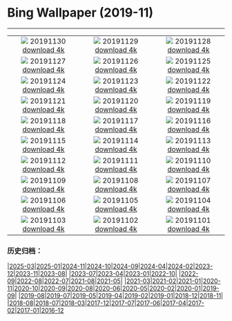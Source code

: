 # Bing Wallpaper (2019-11)
**************
| | | |
| :----: | :----: | :----: |
| ![](https://www.bing.com/th?id=OHR.HalleyVI_ZH-CN6048621088_1920x1080.jpg) 20191130 [download 4k](https://www.bing.com/th?id=OHR.HalleyVI_ZH-CN6048621088_UHD.jpg) | ![](https://www.bing.com/th?id=OHR.MarrakechMarket_ZH-CN5880133555_1920x1080.jpg) 20191129 [download 4k](https://www.bing.com/th?id=OHR.MarrakechMarket_ZH-CN5880133555_UHD.jpg) | ![](https://www.bing.com/th?id=OHR.AspenHiking_ZH-CN5769117414_1920x1080.jpg) 20191128 [download 4k](https://www.bing.com/th?id=OHR.AspenHiking_ZH-CN5769117414_UHD.jpg) |
| ![](https://www.bing.com/th?id=OHR.LasCatedralesBeach_ZH-CN5680206879_1920x1080.jpg) 20191127 [download 4k](https://www.bing.com/th?id=OHR.LasCatedralesBeach_ZH-CN5680206879_UHD.jpg) | ![](https://www.bing.com/th?id=OHR.PhoenixAirport_ZH-CN5615941904_1920x1080.jpg) 20191126 [download 4k](https://www.bing.com/th?id=OHR.PhoenixAirport_ZH-CN5615941904_UHD.jpg) | ![](https://www.bing.com/th?id=OHR.HairyHighlanders_ZH-CN5546635143_1920x1080.jpg) 20191125 [download 4k](https://www.bing.com/th?id=OHR.HairyHighlanders_ZH-CN5546635143_UHD.jpg) |
| ![](https://www.bing.com/th?id=OHR.OverwinteringMonarchs_ZH-CN0248511586_1920x1080.jpg) 20191124 [download 4k](https://www.bing.com/th?id=OHR.OverwinteringMonarchs_ZH-CN0248511586_UHD.jpg) | ![](https://www.bing.com/th?id=OHR.AtchafalayaCypress_ZH-CN0183179230_1920x1080.jpg) 20191123 [download 4k](https://www.bing.com/th?id=OHR.AtchafalayaCypress_ZH-CN0183179230_UHD.jpg) | ![](https://www.bing.com/th?id=OHR.QueenVictoriaAgave_ZH-CN0113999146_1920x1080.jpg) 20191122 [download 4k](https://www.bing.com/th?id=OHR.QueenVictoriaAgave_ZH-CN0113999146_UHD.jpg) |
| ![](https://www.bing.com/th?id=OHR.SaltireClouds_ZH-CN0002027700_1920x1080.jpg) 20191121 [download 4k](https://www.bing.com/th?id=OHR.SaltireClouds_ZH-CN0002027700_UHD.jpg) | ![](https://www.bing.com/th?id=OHR.BeaujolaisRegion_ZH-CN1585928268_1920x1080.jpg) 20191120 [download 4k](https://www.bing.com/th?id=OHR.BeaujolaisRegion_ZH-CN1585928268_UHD.jpg) | ![](https://www.bing.com/th?id=OHR.SimienGelada_ZH-CN1529423800_1920x1080.jpg) 20191119 [download 4k](https://www.bing.com/th?id=OHR.SimienGelada_ZH-CN1529423800_UHD.jpg) |
| ![](https://www.bing.com/th?id=OHR.ZionBirthday_ZH-CN1467524477_1920x1080.jpg) 20191118 [download 4k](https://www.bing.com/th?id=OHR.ZionBirthday_ZH-CN1467524477_UHD.jpg) | ![](https://www.bing.com/th?id=OHR.IchetuckneeRiver_ZH-CN1410417151_1920x1080.jpg) 20191117 [download 4k](https://www.bing.com/th?id=OHR.IchetuckneeRiver_ZH-CN1410417151_UHD.jpg) | ![](https://www.bing.com/th?id=OHR.VelvetRevolution_ZH-CN1356552228_1920x1080.jpg) 20191116 [download 4k](https://www.bing.com/th?id=OHR.VelvetRevolution_ZH-CN1356552228_UHD.jpg) |
| ![](https://www.bing.com/th?id=OHR.Nebelmond_ZH-CN1304523635_1920x1080.jpg) 20191115 [download 4k](https://www.bing.com/th?id=OHR.Nebelmond_ZH-CN1304523635_UHD.jpg) | ![](https://www.bing.com/th?id=OHR.Murmurations_ZH-CN1257945583_1920x1080.jpg) 20191114 [download 4k](https://www.bing.com/th?id=OHR.Murmurations_ZH-CN1257945583_UHD.jpg) | ![](https://www.bing.com/th?id=OHR.BurgTrifels_ZH-CN1204167722_1920x1080.jpg) 20191113 [download 4k](https://www.bing.com/th?id=OHR.BurgTrifels_ZH-CN1204167722_UHD.jpg) |
| ![](https://www.bing.com/th?id=OHR.BerlinerMauerFall_ZH-CN1154604596_1920x1080.jpg) 20191112 [download 4k](https://www.bing.com/th?id=OHR.BerlinerMauerFall_ZH-CN1154604596_UHD.jpg) | ![](https://www.bing.com/th?id=OHR.BabyHedgehog_ZH-CN1095415688_1920x1080.jpg) 20191111 [download 4k](https://www.bing.com/th?id=OHR.BabyHedgehog_ZH-CN1095415688_UHD.jpg) | ![](https://www.bing.com/th?id=OHR.MountHowitt_ZH-CN1042812457_1920x1080.jpg) 20191110 [download 4k](https://www.bing.com/th?id=OHR.MountHowitt_ZH-CN1042812457_UHD.jpg) |
| ![](https://www.bing.com/th?id=OHR.BlueberryFrost_ZH-CN0971529753_1920x1080.jpg) 20191109 [download 4k](https://www.bing.com/th?id=OHR.BlueberryFrost_ZH-CN0971529753_UHD.jpg) | ![](https://www.bing.com/th?id=OHR.KagamiMirror_ZH-CN0889648187_1920x1080.jpg) 20191108 [download 4k](https://www.bing.com/th?id=OHR.KagamiMirror_ZH-CN0889648187_UHD.jpg) | ![](https://www.bing.com/th?id=OHR.Lidong2019_ZH-CN0761273672_1920x1080.jpg) 20191107 [download 4k](https://www.bing.com/th?id=OHR.Lidong2019_ZH-CN0761273672_UHD.jpg) |
| ![](https://www.bing.com/th?id=OHR.LouvreAutumn_ZH-CN3206208609_1920x1080.jpg) 20191106 [download 4k](https://www.bing.com/th?id=OHR.LouvreAutumn_ZH-CN3206208609_UHD.jpg) | ![](https://www.bing.com/th?id=OHR.CrocusSativus_ZH-CN3143423131_1920x1080.jpg) 20191105 [download 4k](https://www.bing.com/th?id=OHR.CrocusSativus_ZH-CN3143423131_UHD.jpg) | ![](https://www.bing.com/th?id=OHR.CamelsBalloons_ZH-CN3086626309_1920x1080.jpg) 20191104 [download 4k](https://www.bing.com/th?id=OHR.CamelsBalloons_ZH-CN3086626309_UHD.jpg) |
| ![](https://www.bing.com/th?id=OHR.MtDiablo_ZH-CN2888586273_1920x1080.jpg) 20191103 [download 4k](https://www.bing.com/th?id=OHR.MtDiablo_ZH-CN2888586273_UHD.jpg) | ![](https://www.bing.com/th?id=OHR.ChandraTal_ZH-CN2809744505_1920x1080.jpg) 20191102 [download 4k](https://www.bing.com/th?id=OHR.ChandraTal_ZH-CN2809744505_UHD.jpg) | ![](https://www.bing.com/th?id=OHR.CorkTrees_ZH-CN1253123792_1920x1080.jpg) 20191101 [download 4k](https://www.bing.com/th?id=OHR.CorkTrees_ZH-CN1253123792_UHD.jpg) |

### 历史归档：

|[2025-03](bing/2025-03/2025-03.md)|[2025-01](bing/2025-01/2025-01.md)|[2024-11](bing/2024-11/2024-11.md)|[2024-10](bing/2024-10/2024-10.md)|[2024-09](bing/2024-09/2024-09.md)|[2024-04](bing/2024-04/2024-04.md)|[2024-02](bing/2024-02/2024-02.md)|[2023-12](bing/2023-12/2023-12.md)|[2023-11](bing/2023-11/2023-11.md)|[2023-08](bing/2023-08/2023-08.md)|
|[2023-07](bing/2023-07/2023-07.md)|[2023-04](bing/2023-04/2023-04.md)|[2023-01](bing/2023-01/2023-01.md)|[2022-10](bing/2022-10/2022-10.md)|
|[2022-09](bing/2022-09/2022-09.md)|[2022-08](bing/2022-08/2022-08.md)|[2022-07](bing/2022-07/2022-07.md)|[2021-08](bing/2021-08/2021-08.md)|[2021-05](bing/2021-05/2021-05.md)|
|[2021-03](bing/2021-03/2021-03.md)|[2021-02](bing/2021-02/2021-02.md)|[2021-01](bing/2021-01/2021-01.md)|[2020-11](bing/2020-11/2020-11.md)|[2020-10](bing/2020-10/2020-10.md)|[2020-09](bing/2020-09/2020-09.md)|[2020-08](bing/2020-08/2020-08.md)|[2020-06](bing/2020-06/2020-06.md)|[2020-05](bing/2020-05/2020-05.md)|[2020-02](bing/2020-02/2020-02.md)|[2020-01](bing/2020-01/2020-01.md)|[2019-09](bing/2019-09/2019-09.md)|
|[2019-08](bing/2019-08/2019-08.md)|[2019-07](bing/2019-07/2019-07.md)|[2019-05](bing/2019-05/2019-05.md)|[2019-04](bing/2019-04/2019-04.md)|[2019-02](bing/2019-02/2019-02.md)|[2019-01](bing/2019-01/2019-01.md)|[2018-12](bing/2018-12/2018-12.md)|[2018-11](bing/2018-11/2018-11.md)|
|[2018-08](bing/2018-08/2018-08.md)|[2018-07](bing/2018-07/2018-07.md)|[2018-03](bing/2018-03/2018-03.md)|[2017-12](bing/2017-12/2017-12.md)|[2017-07](bing/2017-07/2017-07.md)|[2017-06](bing/2017-06/2017-06.md)|[2017-04](bing/2017-04/2017-04.md)|[2017-02](bing/2017-02/2017-02.md)|[2017-01](bing/2017-01/2017-01.md)|[2016-12](bing/2016-12/2016-12.md)